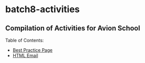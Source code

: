 # batch8-activities

## Compilation of Activities for Avion School

Table of Contents:

* [Best Practice Page](/a1-best-practice-page/index.html)
* [HTML Email](/a2-html-email/index.html)